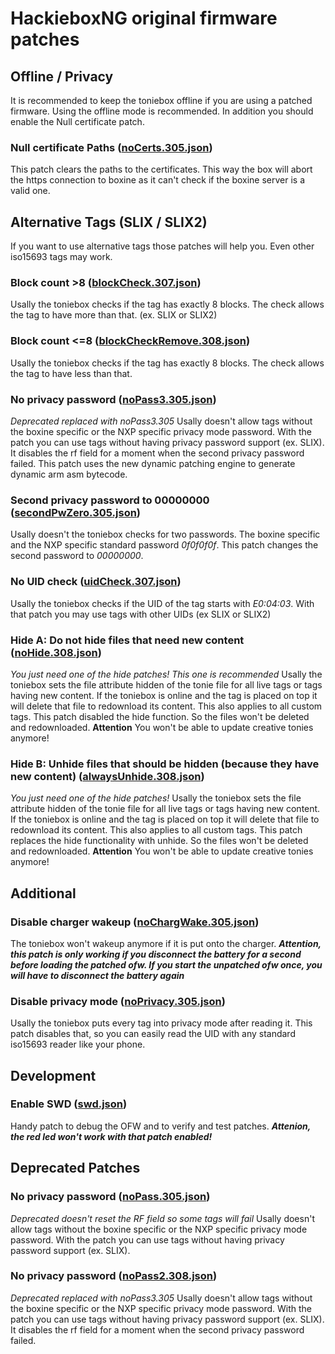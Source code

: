 # HackieboxNG original firmware patches
## Offline / Privacy
It is recommended to keep the toniebox offline if you are using a patched firmware. Using the offline mode is recommended. In addition you should enable the Null certificate patch.

### Null certificate Paths ([noCerts.305.json](https://github.com/toniebox-reverse-engineering/hackiebox_cfw_ng/blob/master/sd-bootloader-ng/bootmanager/sd/revvox/boot/patch/noCerts.305.json))
This patch clears the paths to the certificates. This way the box will abort the https connection to boxine as it can't check if the boxine server is a valid one. 

## Alternative Tags (SLIX / SLIX2)
If you want to use alternative tags those patches will help you. Even other iso15693 tags may work.

### Block count >8 ([blockCheck.307.json](https://github.com/toniebox-reverse-engineering/hackiebox_cfw_ng/blob/master/sd-bootloader-ng/bootmanager/sd/revvox/boot/patch/blockCheck.307.json))
Usally the toniebox checks if the tag has exactly 8 blocks. The check allows the tag to have more than that. (ex. SLIX or SLIX2)

### Block count <=8 ([blockCheckRemove.308.json](https://github.com/toniebox-reverse-engineering/hackiebox_cfw_ng/blob/master/sd-bootloader-ng/bootmanager/sd/revvox/boot/patch/blockCheckRemove.308.json))
Usally the toniebox checks if the tag has exactly 8 blocks. The check allows the tag to have less than that.

### No privacy password ([noPass3.305.json](https://github.com/toniebox-reverse-engineering/hackiebox_cfw_ng/blob/master/sd-bootloader-ng/bootmanager/sd/revvox/boot/patch/noPass3.305.json))
*Deprecated replaced with noPass3.305*
Usally doesn't allow tags without the boxine specific or the NXP specific privacy mode password. With the patch you can use tags without having privacy password support (ex. SLIX). It disables the rf field for a moment when the second privacy password failed. This patch uses the new dynamic patching engine to generate dynamic arm asm bytecode.

### Second privacy password to 00000000 ([secondPwZero.305.json](https://github.com/toniebox-reverse-engineering/hackiebox_cfw_ng/blob/master/sd-bootloader-ng/bootmanager/sd/revvox/boot/patch/secondPwZero.305.json))
Usally doesn't the toniebox checks for two passwords. The boxine specific and the NXP specific standard password *0f0f0f0f*. This patch changes the second password to *00000000*.


### No UID check ([uidCheck.307.json](https://github.com/toniebox-reverse-engineering/hackiebox_cfw_ng/blob/master/sd-bootloader-ng/bootmanager/sd/revvox/boot/patch/uidCheck.307.json))
Usally the toniebox checks if the UID of the tag starts with *E0:04:03*. With that patch you may use tags with other UIDs (ex SLIX or SLIX2)

### Hide A: Do not hide files that need new content ([noHide.308.json](https://github.com/toniebox-reverse-engineering/hackiebox_cfw_ng/blob/master/sd-bootloader-ng/bootmanager/sd/revvox/boot/patch/noHide.308.json))
*You just need one of the hide patches! This one is recommended*
Usally the toniebox sets the file attribute hidden of the tonie file for all live tags or tags having new content. If the toniebox is online and the tag is placed on top it will delete that file to redownload its content. This also applies to all custom tags. This patch disabled the hide function. So the files won't be deleted and redownloaded. **Attention** You won't be able to update creative tonies anymore!

### Hide B: Unhide files that should be hidden (because they have new content) ([alwaysUnhide.308.json](https://github.com/toniebox-reverse-engineering/hackiebox_cfw_ng/blob/master/sd-bootloader-ng/bootmanager/sd/revvox/boot/patch/alwaysUnhide.308.json))
*You just need one of the hide patches!*
Usally the toniebox sets the file attribute hidden of the tonie file for all live tags or tags having new content. If the toniebox is online and the tag is placed on top it will delete that file to redownload its content. This also applies to all custom tags. This patch replaces the hide functionality with unhide. So the files won't be deleted and redownloaded. **Attention** You won't be able to update creative tonies anymore!


## Additional
### Disable charger wakeup ([noChargWake.305.json](https://github.com/toniebox-reverse-engineering/hackiebox_cfw_ng/blob/master/sd-bootloader-ng/bootmanager/sd/revvox/boot/patch/noChargWake.305.json))
The toniebox won't wakeup anymore if it is put onto the charger. ***Attention, this patch is only working if you disconnect the battery for a second before loading the patched ofw. If you start the unpatched ofw once, you will have to disconnect the battery again***

### Disable privacy mode ([noPrivacy.305.json](https://github.com/toniebox-reverse-engineering/hackiebox_cfw_ng/blob/master/sd-bootloader-ng/bootmanager/sd/revvox/boot/patch/noPrivacy.305.json))
Usally the toniebox puts every tag into privacy mode after reading it. This patch disables that, so you can easily read the UID with any standard iso15693 reader like your phone.


##  Development
### Enable SWD ([swd.json](https://github.com/toniebox-reverse-engineering/hackiebox_cfw_ng/blob/master/sd-bootloader-ng/bootmanager/sd/revvox/boot/patch/swd.json))
Handy patch to debug the OFW and to verify and test patches.
***Attenion, the red led won't work with that patch enabled!***

## Deprecated Patches

### No privacy password ([noPass.305.json](https://github.com/toniebox-reverse-engineering/hackiebox_cfw_ng/blob/master/sd-bootloader-ng/bootmanager/sd/revvox/boot/patch/noPass.305.json))
*Deprecated doesn't reset the RF field so some tags will fail*
Usally doesn't allow tags without the boxine specific or the NXP specific privacy mode password. With the patch you can use tags without having privacy password support (ex. SLIX).

### No privacy password ([noPass2.308.json](https://github.com/toniebox-reverse-engineering/hackiebox_cfw_ng/blob/master/sd-bootloader-ng/bootmanager/sd/revvox/boot/patch/noPass2.308.json))
*Deprecated replaced with noPass3.305*
Usally doesn't allow tags without the boxine specific or the NXP specific privacy mode password. With the patch you can use tags without having privacy password support (ex. SLIX). It disables the rf field for a moment when the second privacy password failed.